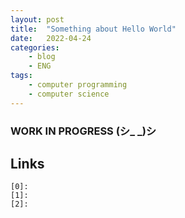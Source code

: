 ```yaml
---
layout: post
title:	"Something about Hello World"
date:	2022-04-24
categories:
    - blog
    - ENG
tags:
    - computer programming
    - computer science
---
```

### WORK IN PROGRESS (シ_ _)シ

## Links

~~~
[0]: 
[1]: 
[2]: 
~~~
